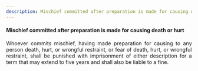 ```yaml
---
description: Mischief committed after preparation is made for causing death or hurt
---
```


#### Mischief committed after preparation is made for causing death or hurt
<div style="text-align: justify">

Whoever commits mischief, having made preparation for causing to any person death, hurt, or wrongful restraint, or fear of death, hurt, or wrongful restraint, shall be punished with imprisonment of either description for a term that may extend to five years and shall also be liable to a fine.

</div>
